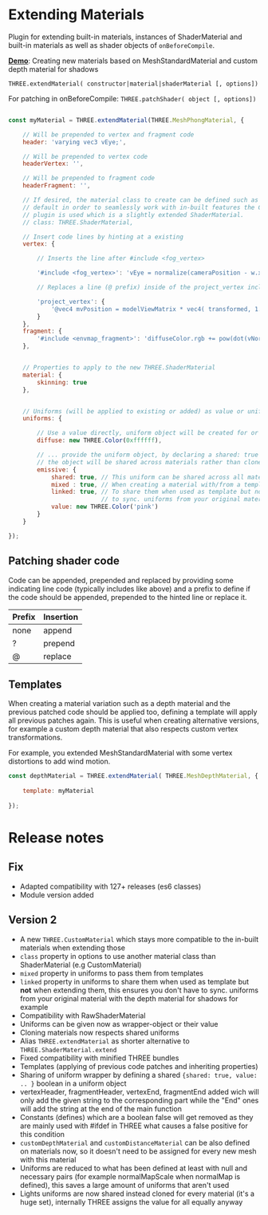 # Extending Materials
Plugin for extending built-in materials, instances of ShaderMaterial and built-in materials as well as shader objects of `onBeforeCompile`.

[**Demo**](https://codepen.io/Fyrestar/pen/jOqyppp?editors=0010): Creating new materials based on MeshStandardMaterial and custom depth material for shadows

`THREE.extendMaterial( constructor|material|shaderMaterial [, options])`

For patching in onBeforeCompile:
`THREE.patchShader( object [, options])`



```javascript

const myMaterial = THREE.extendMaterial(THREE.MeshPhongMaterial, {

	// Will be prepended to vertex and fragment code
	header: 'varying vec3 vEye;',

	// Will be prepended to vertex code
	headerVertex: '',

	// Will be prepended to fragment code
	headerFragment: '',

	// If desired, the material class to create can be defined such as RawShaderMaterial or ShaderMaterial, by
	// default in order to seamlessly work with in-built features the CustomMaterial class provided by this
	// plugin is used which is a slightly extended ShaderMaterial.
	// class: THREE.ShaderMaterial,

	// Insert code lines by hinting at a existing
	vertex: {

		// Inserts the line after #include <fog_vertex>

		'#include <fog_vertex>': 'vEye = normalize(cameraPosition - w.xyz);',

		// Replaces a line (@ prefix) inside of the project_vertex include

		'project_vertex': {
			'@vec4 mvPosition = modelViewMatrix * vec4( transformed, 1.0 );': 'vec4 mvPosition = modelViewMatrix * vec4( transformed * 0.5, 1.0 );'
		}
	},
	fragment: {
		'#include <envmap_fragment>': 'diffuseColor.rgb += pow(dot(vNormal, vEye), 3.0);'
	},


	// Properties to apply to the new THREE.ShaderMaterial
	material: {
		skinning: true
	},


	// Uniforms (will be applied to existing or added) as value or uniform object
	uniforms: {

		// Use a value directly, uniform object will be created for or ..
		diffuse: new THREE.Color(0xffffff),

		// ... provide the uniform object, by declaring a shared: true property and such you can ensure
		// the object will be shared across materials rather than cloned.
		emissive: {
			shared: true, // This uniform can be shared across all materials it gets assigned to, sharing the value
			mixed : true, // When creating a material with/from a template this will be passed through
			linked: true, // To share them when used as template but not when extending them further, this ensures you don’t have
						  // to sync. uniforms from your original material with the depth material for shadows for example (see Demo)
			value: new THREE.Color('pink')
		}
	}

});
```

## Patching shader code

Code can be appended, prepended and replaced by providing some indicating line code (typically includes like above) and a prefix to define if the code should be appended, prepended to the hinted line or replace it.

Prefix | Insertion
--- | ---
none | append
? | prepend
@ | replace

## Templates

When creating a material variation such as a depth material and the previous patched code should be applied too, defining a template will apply all previous patches again. This is useful when creating alternative versions, for example a custom depth material that also respects custom vertex transformations.

For example, you extended MeshStandardMaterial with some vertex distortions to add wind motion.

```javascript
const depthMaterial = THREE.extendMaterial( THREE.MeshDepthMaterial, {
	
	template: myMaterial
	
});
```

# Release notes

## Fix

- Adapted compatibility with 127+ releases (es6 classes)
- Module version added

## Version 2

- A new `THREE.CustomMaterial` which stays more compatible to the in-built materials when extending those
- `class` property in options to use another material class than ShaderMaterial (e.g CustomMaterial)
- `mixed` property in uniforms to pass them from templates
- `linked` property in uniforms to share them when used as template but **not** when extending them, this ensures you don't have to sync. uniforms from your original material with the depth material for shadows for example
- Compatibility with RawShaderMaterial
- Uniforms can be given now as wrapper-object or their value
- Cloning materials now respects shared uniforms
- Alias `THREE.extendMaterial` as shorter alternative to `THREE.ShaderMaterial.extend`
- Fixed compatibility with minified THREE bundles
- Templates (applying of previous code patches and inheriting properties)
- Sharing of uniform wrapper by defining a shared `{shared: true, value: .. }` boolean in a uniform object
- vertexHeader, fragmentHeader, vertexEnd, fragmentEnd added wich will only add the given string to the corresponding part while the "End" ones will add the string at the end of the main function
- Constants (defines) which are a boolean false will get removed as they are mainly used with #ifdef in THREE what causes a false positive for this condition
- `customDepthMaterial` and `customDistanceMaterial` can be also defined on materials now, so it doesn't need to be assigned for every new mesh with this material
- Uniforms are reduced to what has been defined at least with null and necessary pairs (for example normalMapScale when normalMap is defined), this saves a large amount of uniforms that aren't used
- Lights uniforms are now shared instead cloned for every material (it's a huge set), internally THREE assigns the value for all equally anyway
